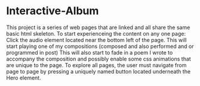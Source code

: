 # Interactive-Album
This project is a series of web pages that are linked and all share the same basic html skeleton. To start experienceing the content on any one page:
Click the audio element located near the bottom left of the page. This will start playing one of my compositions (composed and also performed and or programmed in post)
This will also start to fade in a poem I wrote to accompany the composition and possibly enable some css animations that are unique to the page. 
To explore all pages, the user must navigate from page to page by pressing a uniquely named button located underneath the Hero element.
